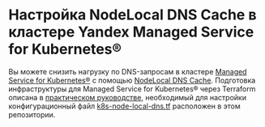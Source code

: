 # Настройка NodeLocal DNS Cache в кластере Yandex Managed Service for Kubernetes®

Вы можете снизить нагрузку по DNS-запросам в кластере [Managed Service for Kubernetes®](https://yandex.cloud/ru/docs/managed-kubernetes) с помощью [NodeLocal DNS Cache](https://github.com/kubernetes/enhancements/blob/master/keps/sig-network/1024-nodelocal-cache-dns/README.md). Подготовка инфраструктуры для Managed Service for Kubernetes® через Terraform описана в [практическом руководстве](https://cloud.yandex.ru/ru/docs/managed-kubernetes/tutorials/node-local-dns), необходимый для настройки конфигурационный файл [k8s-node-local-dns.tf](k8s-node-local-dns.tf) расположен в этом репозитории.
